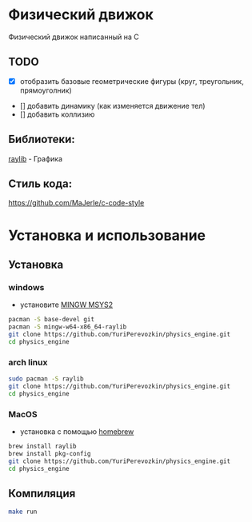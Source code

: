 # Физический движок
Физический движок написанный на C

## TODO
- [x] отобразить базовые геометрические фигуры (круг, треугольник, прямоуголник)
- [] добавить динамику (как изменяется движение тел)
- [] добавить коллизию

## Библиотеки:
[raylib](https://www.raylib.com/index.html) - Графика

## Стиль кода:
https://github.com/MaJerle/c-code-style

# Установка и использование

## Установка
### windows
- установите [MINGW MSYS2](https://www.msys2.org/)
```sh
pacman -S base-devel git
pacman -S mingw-w64-x86_64-raylib
git clone https://github.com/YuriPerevozkin/physics_engine.git
cd physics_engine
```

### arch linux
```sh
sudo pacman -S raylib
git clone https://github.com/YuriPerevozkin/physics_engine.git
cd physics_engine
```

### MacOS
- установка с помощью [homebrew](https://brew.sh)
```sh
brew install raylib
brew install pkg-config
git clone https://github.com/YuriPerevozkin/physics_engine.git
cd physics_engine 
```

## Компиляция
```sh
make run
```
